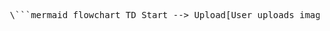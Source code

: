 <pre> \```mermaid flowchart TD Start --> Upload[User uploads image/video] Upload --> Redirect[Redirect to Gallery Page] Redirect --> Gallery[User views submitted content] Gallery --> Admin[Admin reviews submissions] Admin -->|Approve| Public[Content appears in public Gallery] Admin -->|Reject| Removed[Content is not displayed] Public --> Comment[Users can comment on media] Comment --> Gallery \``` </pre>